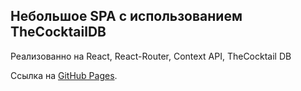 ## Небольшое SPA с использованием TheCocktailDB

Реализованно на React, React-Router, Context API, TheCocktail DB

Ссылка на [GitHub Pages](https://klijin.github.io/Cocktails_DB-TS/).
